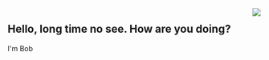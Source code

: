 <img align="right" src="https://github-readme-stats.vercel.app/api?username=leiyangs&show_icons=true&icon_color=CE1D2D&text_color=718096&bg_color=ffffff&hide_title=true" />

## Hello, long time no see. How are you doing?
I'm Bob
